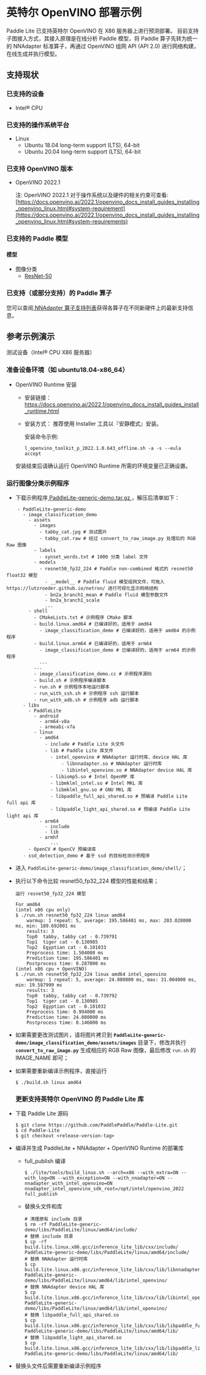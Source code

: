 # 英特尔 OpenVINO 部署示例

Paddle Lite 已支持英特尔 OpenVINO 在 X86 服务器上进行预测部署。 目前支持子图接入方式，其接入原理是在线分析 Paddle 模型，将 Paddle 算子先转为统一的 NNAdapter 标准算子，再通过 OpenVINO 组网 API (API 2.0) 进行网络构建，在线生成并执行模型。

## 支持现状

### 已支持的设备

-  Intel® CPU 

### 已支持的操作系统平台

- Linux
  - Ubuntu 18.04 long-term support (LTS), 64-bit
  - Ubuntu 20.04 long-term support (LTS), 64-bit

### 已支持 OpenVINO 版本

- OpenVINO 2022.1

  注: OpenVINO 2022.1 对于操作系统以及硬件的相关约束可查看: [https://docs.openvino.ai/2022.1/openvino_docs_install_guides_installing_openvino_linux.html#system-requirement](https://docs.openvino.ai/2022.1/openvino_docs_install_guides_installing_openvino_linux.html#system-requirements)

### 已支持的 Paddle 模型

#### 模型

- 图像分类
  - [ResNet-50](https://paddlelite-demo.bj.bcebos.com/NNAdapter/models/PaddleClas/resnet50_fp32_224.tar.gz)

### 已支持（或部分支持）的 Paddle 算子

您可以查阅[ NNAdapter 算子支持列表](https://github.com/PaddlePaddle/Paddle-Lite/blob/develop/lite/kernels/nnadapter/converter/all.h)获得各算子在不同新硬件上的最新支持信息。

## 参考示例演示

测试设备（Intel® CPU X86 服务器）

### 准备设备环境（如 ubuntu18.04-x86_64）

- OpenVINO Runtime 安装 
  
  - 安装链接：https://docs.openvino.ai/2022.1/openvino_docs_install_guides_install_runtime.html

  - 安装方式： 推荐使用 Installer 工具以『安静模式』安装。

    安装命令示例: 
    
     `l_openvino_toolkit_p_2022.1.0.643_offline.sh -a -s --eula accept`
  

  安装结束后请确认运行 OpenVINO Runtime 所需的环境变量已正确设置。

### 运行图像分类示例程序

- 下载示例程序[ PaddleLite-generic-demo.tar.gz ](https://paddlelite-demo.bj.bcebos.com/devices/generic/PaddleLite-generic-demo.tar.gz)，解压后清单如下：

```shell
    - PaddleLite-generic-demo
      - image_classification_demo
        - assets
          - images
            - tabby_cat.jpg # 测试图片
            - tabby_cat.raw # 经过 convert_to_raw_image.py 处理后的 RGB Raw 图像
          - labels
            - synset_words.txt # 1000 分类 label 文件
          - models
            - resnet50_fp32_224 # Paddle non-combined 格式的 resnet50 float32 模型
              - __model__ # Paddle fluid 模型组网文件，可拖入 https://lutzroeder.github.io/netron/ 进行可视化显示网络结构
              - bn2a_branch1_mean # Paddle fluid 模型参数文件
              - bn2a_branch1_scale
              ...
        - shell
          - CMakeLists.txt # 示例程序 CMake 脚本
          - build.linux.amd64 # 已编译好的，适用于 amd64
            - image_classification_demo # 已编译好的，适用于 amd64 的示例程序
          - build.linux.arm64 # 已编译好的，适用于 arm64
            - image_classification_demo # 已编译好的，适用于 arm64 的示例程序
            ...
          ...
          - image_classification_demo.cc # 示例程序源码
          - build.sh # 示例程序编译脚本
          - run.sh # 示例程序本地运行脚本
          - run_with_ssh.sh # 示例程序 ssh 运行脚本
          - run_with_adb.sh # 示例程序 adb 运行脚本
      - libs
        - PaddleLite
          - android
            - arm64-v8a
            - armeabi-v7a
          - linux
            - amd64
              - include # Paddle Lite 头文件
              - lib # Paddle Lite 库文件
                - intel_openvino # NNAdapter 运行时库、device HAL 库
                	- libnnadapter.so # NNAdapter 运行时库
                	- libintel_openvino.so # NNAdapter device HAL 库
                - libiomp5.so # Intel OpenMP 库
                - libmklml_intel.so # Intel MKL 库
                - libmklml_gnu.so # GNU MKL 库
                - libpaddle_full_api_shared.so # 预编译 Paddle Lite full api 库
                - libpaddle_light_api_shared.so # 预编译 Paddle Lite light api 库
            - arm64
              - include
              - lib
            - armhf
            	...
        - OpenCV # OpenCV 预编译库
      - ssd_detection_demo # 基于 ssd 的目标检测示例程序
  ```

- 进入 `PaddleLite-generic-demo/image_classification_demo/shell/`；

- 执行以下命令比较 resnet50_fp32_224 模型的性能和结果；

  ```shell
  运行 resnet50_fp32_224 模型
  	
  For amd64
  (intel x86 cpu only)
  $ ./run.sh resnet50_fp32_224 linux amd64
      warmup: 1 repeat: 5, average: 195.586401 ms, max: 203.028000 ms, min: 189.692001 ms
      results: 3
      Top0  tabby, tabby cat - 0.739791
      Top1  tiger cat - 0.130985
      Top2  Egyptian cat - 0.101033
      Preprocess time: 1.504000 ms
      Prediction time: 195.586401 ms
      Postprocess time: 0.287000 ms
  (intel x86 cpu + OpenVINO)
  $ ./run.sh resnet50_fp32_224 linux amd64 intel_openvino
      warmup: 1 repeat: 5, average: 24.080800 ms, max: 31.004000 ms, min: 19.587999 ms
      results: 3
      Top0  tabby, tabby cat - 0.739792
      Top1  tiger cat - 0.130985
      Top2  Egyptian cat - 0.101032
      Preprocess time: 0.994000 ms
      Prediction time: 24.080800 ms
      Postprocess time: 0.146000 ms
  
  ```

- 如果需要更改测试图片，请将图片拷贝到 **`PaddleLite-generic-demo/image_classification_demo/assets/images`** 目录下，修改并执行 **`convert_to_raw_image.py`** 生成相应的 RGB Raw 图像，最后修改 `run.sh` 的 IMAGE_NAME 即可；

- 如果需要重新编译示例程序，直接运行

  ```shell
  $ ./build.sh linux amd64
  ```

  ### 更新支持英特尔 OpenVINO 的 Paddle Lite 库

- 下载 Paddle Lite 源码

  ```shell
  $ git clone https://github.com/PaddlePaddle/Paddle-Lite.git
  $ cd Paddle-Lite
  $ git checkout <release-version-tag>
  ```

- 编译并生成 PaddleLite + NNAdapter + OpenVINO Runtime 的部署库

  - full_publish 编译
    ```shell
    $ ./lite/tools/build_linux.sh --arch=x86 --with_extra=ON --with_log=ON --with_exception=ON --with_nnadapter=ON --nnadapter_with_intel_openvino=ON nnadapter_intel_openvino_sdk_root=/opt/intel/openvino_2022 full_publish
    ```

  - 替换头文件和库
    ```shell
    # 清理原有 include 目录
    $ rm -rf PaddleLite-generic-demo/libs/PaddleLite/linux/amd64/include/
    # 替换 include 目录
    $ cp -rf build.lite.linux.x86.gcc/inference_lite_lib/cxx/include/ PaddleLite-generic-demo/libs/PaddleLite/linux/amd64/include/
    # 替换 NNAdapter 运行时库
    $ cp build.lite.linux.x86.gcc/inference_lite_lib/cxx/lib/libnnadapter.so PaddleLite-generic-demo/libs/PaddleLite/linux/amd64/lib/intel_openvino/
    # 替换 NNAdapter device HAL 库
    $ cp build.lite.linux.x86.gcc/inference_lite_lib/cxx/lib/libintel_openvino.so PaddleLite-generic-demo/libs/PaddleLite/linux/amd64/lib/intel_openvino/
    # 替换 libpaddle_full_api_shared.so
    $ cp build.lite.linux.x86.gcc/inference_lite_lib/cxx/lib/libpaddle_full_api_shared.so PaddleLite-generic-demo/libs/PaddleLite/linux/amd64/lib/
    # 替换 libpaddle_light_api_shared.so
    $ cp build.lite.linux.x86.gcc/inference_lite_lib/cxx/lib/libpaddle_light_api_shared.so PaddleLite-generic-demo/libs/PaddleLite/linux/amd64/lib/
    ```

- 替换头文件后需要重新编译示例程序
